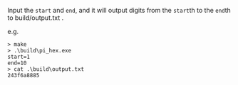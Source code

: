 Input the `start` and `end`, and it will output digits from the `start`th to the `end`th to build/output.txt .

e.g.
```shell
> make
> .\build\pi_hex.exe
start=1
end=10
> cat .\build\output.txt
243f6a8885
```
